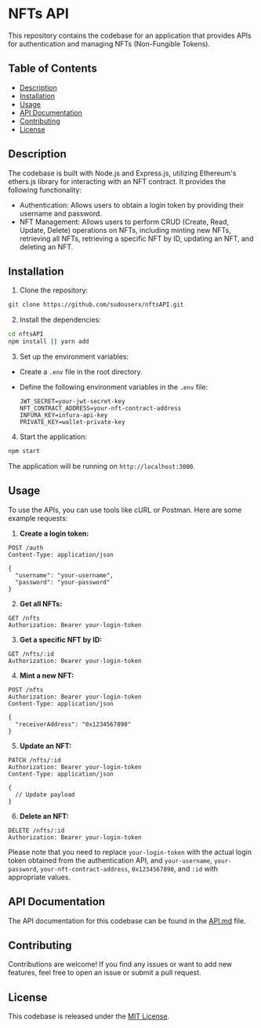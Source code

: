 # NFTs API

This repository contains the codebase for an application that provides APIs for authentication and managing NFTs (Non-Fungible Tokens).

## Table of Contents

- [Description](#description)
- [Installation](#installation)
- [Usage](#usage)
- [API Documentation](#api-documentation)
- [Contributing](#contributing)
- [License](#license)

## Description

The codebase is built with Node.js and Express.js, utilizing Ethereum's ethers.js library for interacting with an NFT contract. It provides the following functionality:

- Authentication: Allows users to obtain a login token by providing their username and password.
- NFT Management: Allows users to perform CRUD (Create, Read, Update, Delete) operations on NFTs, including minting new NFTs, retrieving all NFTs, retrieving a specific NFT by ID, updating an NFT, and deleting an NFT.

## Installation

1. Clone the repository:

```bash
git clone https://github.com/sudouserx/nftsAPI.git
```

2. Install the dependencies:

```bash
cd nftsAPI
npm install || yarn add
```

3. Set up the environment variables:

- Create a `.env` file in the root directory.
- Define the following environment variables in the `.env` file:

  ```plaintext
  JWT_SECRET=your-jwt-secret-key
  NFT_CONTRACT_ADDRESS=your-nft-contract-address
  INFURA_KEY=infura-api-key
  PRIVATE_KEY=wallet-private-key
  ```

4. Start the application:

```bash
npm start
```

The application will be running on `http://localhost:3000`.

## Usage

To use the APIs, you can use tools like cURL or Postman. Here are some example requests:

1. **Create a login token:**

```http
POST /auth
Content-Type: application/json

{
  "username": "your-username",
  "password": "your-password"
}
```

2. **Get all NFTs:**

```http
GET /nfts
Authorization: Bearer your-login-token
```

3. **Get a specific NFT by ID:**

```http
GET /nfts/:id
Authorization: Bearer your-login-token
```

4. **Mint a new NFT:**

```http
POST /nfts
Authorization: Bearer your-login-token
Content-Type: application/json

{
  "receiverAddress": "0x1234567890"
}
```

5. **Update an NFT:**

```http
PATCH /nfts/:id
Authorization: Bearer your-login-token
Content-Type: application/json

{
  // Update payload
}
```

6. **Delete an NFT:**

```http
DELETE /nfts/:id
Authorization: Bearer your-login-token
```

Please note that you need to replace `your-login-token` with the actual login token obtained from the authentication API, and `your-username`, `your-password`, `your-nft-contract-address`, `0x1234567890`, and `:id` with appropriate values.

## API Documentation

The API documentation for this codebase can be found in the [API.md](./API.md) file.

## Contributing

Contributions are welcome! If you find any issues or want to add new features, feel free to open an issue or submit a pull request.

## License

This codebase is released under the [MIT License](./LICENSE).

